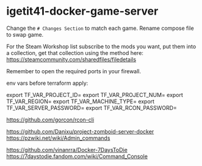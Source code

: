 # igetit41-docker-game-server

Change the ```# Changes Section``` to match each game. Rename compose file to swap game.

For the Steam Workshop list subscribe to the mods you want, put them into a collection, get that collection using the method here: https://steamcommunity.com/sharedfiles/filedetails

Remember to open the required ports in your firewall.

env vars before terraform apply:

export TF_VAR_PROJECT_ID=<your project id>
export TF_VAR_PROJECT_NUM=<your project number>
export TF_VAR_REGION=<your region>
export TF_VAR_MACHINE_TYPE=<server machine type>
export TF_VAR_SERVER_PASSWORD=<server password>
export TF_VAR_RCON_PASSWORD=<rcon password>



https://github.com/gorcon/rcon-cli

https://github.com/Danixu/project-zomboid-server-docker
https://pzwiki.net/wiki/Admin_commands

https://github.com/vinanrra/Docker-7DaysToDie
https://7daystodie.fandom.com/wiki/Command_Console

